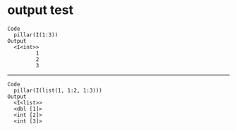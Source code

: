 # output test

    Code
      pillar(I(1:3))
    Output
      <I<int>>
             1
             2
             3

---

    Code
      pillar(I(list(1, 1:2, 1:3)))
    Output
      <I<list>>
      <dbl [1]>
      <int [2]>
      <int [3]>

